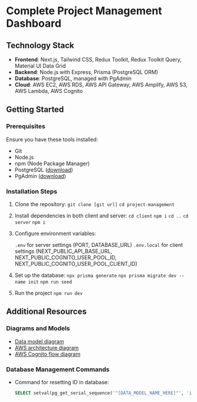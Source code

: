 # Complete Project Management Dashboard

## Technology Stack

- **Frontend**: Next.js, Tailwind CSS, Redux Toolkit, Redux Toolkit Query, Material UI Data Grid
- **Backend**: Node.js with Express, Prisma (PostgreSQL ORM)
- **Database**: PostgreSQL, managed with PgAdmin
- **Cloud**: AWS EC2, AWS RDS, AWS API Gateway, AWS Amplify, AWS S3, AWS Lambda, AWS Cognito

## Getting Started

### Prerequisites

Ensure you have these tools installed:

- Git
- Node.js
- npm (Node Package Manager)
- PostgreSQL ([download](https://www.postgresql.org/download/))
- PgAdmin ([download](https://www.pgadmin.org/download/))

### Installation Steps

1. Clone the repository:
   `git clone [git url]`
   `cd project-management`

2. Install dependencies in both client and server:
   `cd client`
   `npm i`
   `cd ..`
   `cd server`
   `npm i`

3. Configure environment variables:

   `.env` for server settings (PORT, DATABASE_URL)
   `.env.local` for client settings (NEXT_PUBLIC_API_BASE_URL, NEXT_PUBLIC_COGNITO_USER_POOL_ID, NEXT_PUBLIC_COGNITO_USER_POOL_CLIENT_ID)

4. Set up the database:
   `npx prisma generate`
   `npx prisma migrate dev --name init`
   `npm run seed`

5. Run the project
   `npm run dev`

## Additional Resources

### Diagrams and Models

- [Data model diagram](https://lucid.app/lucidchart/b4a745a0-cc5e-4d64-81c0-a7123d7c3b5f/edit?invitationId=inv_7c25661a-a232-4b65-87c4-9b4566bbfff1)
- [AWS architecture diagram](https://lucid.app/lucidchart/57a7caa2-29e1-42cd-b8b2-bad522632100/edit?invitationId=inv_95a01d84-1b41-484c-a9b7-215002914cea)
- [AWS Cognito flow diagram](https://lucid.app/lucidchart/61796402-915e-4c6a-8701-733a1a4134ee/edit?viewport_loc=387%2C1187%2C1867%2C900%2C0_0&invitationId=inv_360f93a8-5e88-4f74-bc70-0c5dc3fbca06)

### Database Management Commands

- Command for resetting ID in database:
  ```sql
  SELECT setval(pg_get_serial_sequence('"[DATA_MODEL_NAME_HERE]"', 'id'), coalesce(max(id)+1, 1), false) FROM "[DATA_MODEL_NAME_HERE]";
  ```
